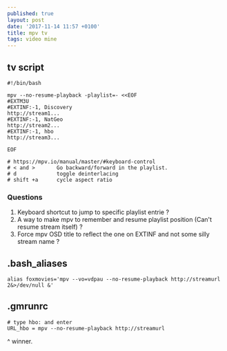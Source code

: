 ```yaml
---
published: true
layout: post
date: '2017-11-14 11:57 +0100'
title: mpv tv
tags: video mine
---
```

## tv script

    #!/bin/bash

    mpv --no-resume-playback -playlist=- <<EOF
    #EXTM3U
    #EXTINF:-1, Discovery
    http://stream1...
    #EXTINF:-1, NatGeo
    http://stream2...
    #EXTINF:-1, hbo
    http://stream3...

    EOF

    # https://mpv.io/manual/master/#keyboard-control
    # < and >       Go backward/forward in the playlist.
    # d             toggle deinterlacing
    # shift +a      cycle aspect ratio
    
### Questions

1. Keyboard shortcut to jump to specific playlist entrie ?
1. A way to make mpv to remember and resume playlist position (Can't resume stream itself) ?
1. Force mpv OSD title to reflect the one on EXTINF and not some silly stream name ?

## .bash_aliases

	alias foxmovies='mpv --vo=vdpau --no-resume-playback http://streamurl 2&>/dev/null &'

## .gmrunrc

	# type hbo: and enter
	URL_hbo = mpv --no-resume-playback http://streamurl
    
^ winner.
